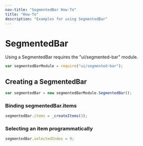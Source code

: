 ```yaml
---
nav-title: "SegmentedBar How-To"
title: "How-To"
description: "Examples for using SegmentedBar"
---
```

# SegmentedBar
Using a SegmentedBar requires the "ui/segmented-bar" module.
``` JavaScript
var segmentedBarModule = require("ui/segmented-bar");
```
## Creating a SegmentedBar
``` JavaScript
var segmentedBar = new segmentedBarModule.SegmentedBar();
```
### Binding segmentedBar.items
``` JavaScript
segmentedBar.items = _createItems(3);
```
### Selecting an item programmatically
``` JavaScript
segmentedBar.selectedIndex = 9;
```
